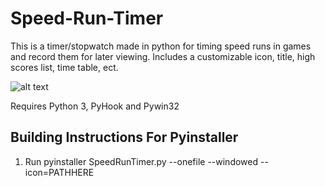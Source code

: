 # Speed-Run-Timer

This is a timer/stopwatch made in python for timing speed runs in games and record them for later viewing. Includes a customizable icon, title, high scores list, time table, ect.

![alt text](https://i.imgur.com/wRpzn71.png)

Requires Python 3, PyHook and Pywin32

## Building Instructions For Pyinstaller

1. Run pyinstaller SpeedRunTimer.py --onefile --windowed --icon=PATHHERE
